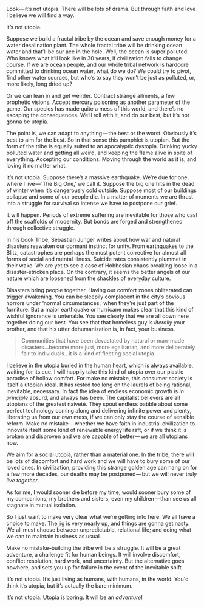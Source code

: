 Look — it’s not utopia. There will be lots of drama. But through faith and love I believe we will find a way.

It’s not utopia. 

Suppose we build a fractal tribe by the ocean and save enough money for a water desalination plant. The whole fractal tribe will be drinking ocean water and that’ll be our ace in the hole. Well, the ocean is super polluted. Who knows what it’ll look like in 30 years, if civilization fails to change course. If we are ocean people, and our whole tribal network is hardcore committed to drinking ocean water, what do we do? We could try to pivot, find other water sources, but who’s to say they won’t be just as polluted, or, more likely, long dried up?

Or we can lean in and get weirder. Contract strange ailments, a few prophetic visions. Accept mercury poisoning as another parameter of the game. Our species has made quite a mess of this world, and there’s no escaping the consequences. We’ll roll with it, and do our best, but it’s not gonna be utopia.

The point is, we can adapt to anything — the best or the worst. Obviously it’s best to aim for the best. So in that sense this pamphlet is utopian. But the form of the tribe is equally suited to an apocalyptic dystopia. Drinking yucky polluted water and getting all weird, and keeping the flame alive in spite of everything. Accepting our conditions. Moving through the world as it is, and loving it no matter what.

It’s not utopia. Suppose there’s a massive earthquake. We’re due for one, where I live — ‘The Big One,’ we call it. Suppose the big one hits in the dead of winter when it’s dangerously cold outside. Suppose most of our buildings collapse and some of our people die. In a matter of moments we are thrust into a struggle for survival so intense we have to postpone our grief. 

It will happen. Periods of extreme suffering are inevitable for those who cast off the scaffolds of modernity. But bonds are forged and strengthened through collective struggle. 

In his book Tribe, Sebastian Junger writes about how war and natural disasters reawaken our dormant instinct for unity. From earthquakes to the Blitz, catastrophes are perhaps the most potent corrective for almost all forms of social and mental illness. Suicide rates consistently plummet in their wake. We are yet to see a case of Hobbesian chaos breaking loose in a disaster-stricken place. On the contrary, it seems the better angels of our nature which are loosened from the shackles of everyday culture. 

Disasters bring people together. Having our comfort zones obliterated can trigger awakening. You can be sleepily complacent in the city’s obvious horrors under ‘normal circumstances,’ when they’re just part of the furniture. But a major earthquake or hurricane makes clear that this kind of wishful ignorance is untenable. You see clearly that we are all down here together doing our best. You see that that homeless guy is _literally_ your brother, and that his utter dehumanization is, in fact, your business. 

> Communities that have been devastated by natural or man-made disasters…become more just, more egalitarian, and more deliberately fair to individuals…it is a kind of fleeting social utopia.

I believe in the utopia buried in the human heart, which is always available, waiting for its cue. I will happily take this kind of utopia over our plastic paradise of hollow comfort. For make no mistake, this consumer society is itself a utopian ideal. It has rested too long on the laurels of being rational, inevitable, necessary. In fact the idea of endless economic growth is _in principle_ absurd, and always has been. The capitalist believers are all utopians of the greatest naiveté. They spout endless babble about some perfect technology coming along and delivering infinite power and plenty, liberating us from our own mess, if we can only stay the course of sensible reform. Make no mistake — whether we have faith in industrial civilization to innovate itself some kind of renewable energy life raft, or if we think it is broken and disproven and we are capable of better — we are all utopians now. 

We aim for a social utopia, rather than a material one. In the tribe, there will be lots of discomfort and hard work and we will have to bury some of our loved ones. In civilization, providing this strange golden age can hang on for a few more decades, our deaths may be postponed — but we will never truly _live together_. 

As for me, I would sooner die before my time, would sooner bury some of my companions, my brothers and sisters, even my children — than see us all stagnate in mutual isolation.

So I just want to make very clear what we’re getting into here. We all have a choice to make. The jig is very nearly up, and things are gonna get nasty. We all must choose between unpredictable, relational life; and doing what we can to maintain business as usual. 

Make no mistake–building the tribe will be a struggle. It will be a great adventure, a challenge fit for human beings. It will involve discomfort, conflict resolution, hard work, and uncertainty. But the alternative goes nowhere, and sets you up for failure in the event of the inevitable shift.

It’s not utopia. It’s just living as humans, with humans, in the world. You'd think it’s utopia, but it’s actually the bare minimum.

It’s not utopia. Utopia is boring. It will be an _adventure_!


